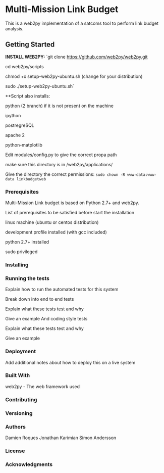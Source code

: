 # Multi-Mission Link Budget


This is a web2py implementation of a satcoms tool to perform link budget analysis.

## Getting Started

**INSTALL WEB2PY:**
`git clone https://github.com/web2py/web2py.git

cd web2py/scripts

chmod +x setup-web2py-ubuntu.sh (change for your distribution)

sudo ./setup-web2py-ubuntu.sh`

**Script also installs:

python (2 branch) if it is not present on the machine

ipython

postregreSQL 

apache 2

python-matplotlib

Edit modules/config.py to give the correct propa path

make sure this directory is in /web2py/applications/

Give the directory the correct permissions:
`sudo chown -R www-data:www-data linkbudgetweb
`
### Prerequisites

Multi-Mission Link budget is based on Python 2.7+ and web2py. 

List of prerequisites to be satisfied before start the installation

linux machine (ubuntu or centos distribution)

development profile installed (with gcc included)

python 2.7+ installed

sudo privileged 



### Installing



### Running the tests

Explain how to run the automated tests for this system

Break down into end to end tests

Explain what these tests test and why

Give an example
And coding style tests

Explain what these tests test and why

Give an example

### Deployment

Add additional notes about how to deploy this on a live system

### Built With

web2py - The web framework used

### Contributing



### Versioning



### Authors

Damien Roques
Jonathan Karimian
Simon Andersson

### License



### Acknowledgments


